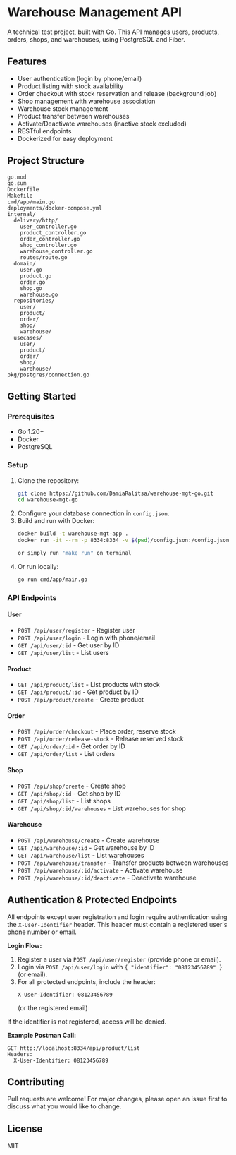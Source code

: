 # Warehouse Management API

A technical test project, built with Go. This API manages users, products, orders, shops, and warehouses, using PostgreSQL and Fiber.

## Features
- User authentication (login by phone/email)
- Product listing with stock availability
- Order checkout with stock reservation and release (background job)
- Shop management with warehouse association
- Warehouse stock management
- Product transfer between warehouses
- Activate/Deactivate warehouses (inactive stock excluded)
- RESTful endpoints
- Dockerized for easy deployment

## Project Structure
```
go.mod
go.sum
Dockerfile
Makefile
cmd/app/main.go
deployments/docker-compose.yml
internal/
  delivery/http/
    user_controller.go
    product_controller.go
    order_controller.go
    shop_controller.go
    warehouse_controller.go
    routes/route.go
  domain/
    user.go
    product.go
    order.go
    shop.go
    warehouse.go
  repositories/
    user/
    product/
    order/
    shop/
    warehouse/
  usecases/
    user/
    product/
    order/
    shop/
    warehouse/
pkg/postgres/connection.go
```

## Getting Started

### Prerequisites
- Go 1.20+
- Docker
- PostgreSQL

### Setup
1. Clone the repository:
   ```bash
   git clone https://github.com/DamiaRalitsa/warehouse-mgt-go.git
   cd warehouse-mgt-go
   ```
2. Configure your database connection in `config.json`.
3. Build and run with Docker:
   ```bash
   docker build -t warehouse-mgt-app .
   docker run -it --rm -p 8334:8334 -v $(pwd)/config.json:/config.json warehouse-mgt-app

   or simply run "make run" on terminal
   ```
4. Or run locally:
   ```bash
   go run cmd/app/main.go
   ```

### API Endpoints
#### User
- `POST /api/user/register` - Register user
- `POST /api/user/login` - Login with phone/email
- `GET /api/user/:id` - Get user by ID
- `GET /api/user/list` - List users

#### Product
- `GET /api/product/list` - List products with stock
- `GET /api/product/:id` - Get product by ID
- `POST /api/product/create` - Create product

#### Order
- `POST /api/order/checkout` - Place order, reserve stock
- `POST /api/order/release-stock` - Release reserved stock
- `GET /api/order/:id` - Get order by ID
- `GET /api/order/list` - List orders

#### Shop
- `POST /api/shop/create` - Create shop
- `GET /api/shop/:id` - Get shop by ID
- `GET /api/shop/list` - List shops
- `GET /api/shop/:id/warehouses` - List warehouses for shop

#### Warehouse
- `POST /api/warehouse/create` - Create warehouse
- `GET /api/warehouse/:id` - Get warehouse by ID
- `GET /api/warehouse/list` - List warehouses
- `POST /api/warehouse/transfer` - Transfer products between warehouses
- `POST /api/warehouse/:id/activate` - Activate warehouse
- `POST /api/warehouse/:id/deactivate` - Deactivate warehouse

## Authentication & Protected Endpoints

All endpoints except user registration and login require authentication using the `X-User-Identifier` header. This header must contain a registered user's phone number or email.

**Login Flow:**
1. Register a user via `POST /api/user/register` (provide phone or email).
2. Login via `POST /api/user/login` with `{ "identifier": "08123456789" }` (or email).
3. For all protected endpoints, include the header:
   ```
   X-User-Identifier: 08123456789
   ```
   (or the registered email)

If the identifier is not registered, access will be denied.

**Example Postman Call:**
```
GET http://localhost:8334/api/product/list
Headers:
  X-User-Identifier: 08123456789
```

## Contributing
Pull requests are welcome! For major changes, please open an issue first to discuss what you would like to change.

## License
MIT
